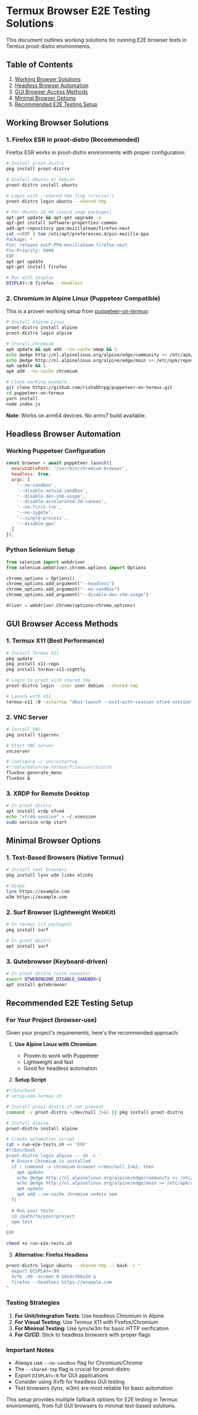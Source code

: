 # Termux Browser E2E Testing Solutions

This document outlines working solutions for running E2E browser tests in Termux proot-distro environments.

## Table of Contents
1. [Working Browser Solutions](#working-browser-solutions)
2. [Headless Browser Automation](#headless-browser-automation)
3. [GUI Browser Access Methods](#gui-browser-access-methods)
4. [Minimal Browser Options](#minimal-browser-options)
5. [Recommended E2E Testing Setup](#recommended-e2e-testing-setup)

## Working Browser Solutions

### 1. Firefox ESR in proot-distro (Recommended)

Firefox ESR works in proot-distro environments with proper configuration:

```bash
# Install proot-distro
pkg install proot-distro

# Install Ubuntu or Debian
proot-distro install ubuntu

# Login with --shared-tmp flag (crucial!)
proot-distro login ubuntu --shared-tmp

# For Ubuntu 24.04 (avoid snap packages)
apt-get update && apt-get upgrade -y
apt-get install software-properties-common
add-apt-repository ppa:mozillateam/firefox-next
cat <<EOF | tee /etc/apt/preferences.d/pin-mozilla-ppa
Package: *
Pin: release o=LP-PPA-mozillateam-firefox-next
Pin-Priority: 9999
EOF
apt-get update
apt-get install firefox

# Run with display
DISPLAY=:0 firefox --headless
```

### 2. Chromium in Alpine Linux (Puppeteer Compatible)

This is a proven working setup from [puppeteer-on-termux](https://github.com/rishabhrpg/puppeteer-on-termux):

```bash
# Install Alpine Linux
proot-distro install alpine
proot-distro login alpine

# Install Chromium
apk update && apk add --no-cache nmap && \
echo @edge http://nl.alpinelinux.org/alpine/edge/community >> /etc/apk/repositories && \
echo @edge http://nl.alpinelinux.org/alpine/edge/main >> /etc/apk/repositories && \
apk update && \
apk add --no-cache chromium

# Clone working example
git clone https://github.com/rishabhrpg/puppeteer-on-termux.git
cd puppeteer-on-termux
yarn install
node index.js
```

**Note**: Works on arm64 devices. No armv7 build available.

## Headless Browser Automation

### Working Puppeteer Configuration

```javascript
const browser = await puppeteer.launch({
  executablePath: '/usr/bin/chromium-browser',
  headless: true,
  args: [
    '--no-sandbox',
    '--disable-setuid-sandbox',
    '--disable-dev-shm-usage',
    '--disable-accelerated-2d-canvas',
    '--no-first-run',
    '--no-zygote',
    '--single-process',
    '--disable-gpu'
  ]
});
```

### Python Selenium Setup

```python
from selenium import webdriver
from selenium.webdriver.chrome.options import Options

chrome_options = Options()
chrome_options.add_argument("--headless")
chrome_options.add_argument("--no-sandbox")
chrome_options.add_argument("--disable-dev-shm-usage")

driver = webdriver.Chrome(options=chrome_options)
```

## GUI Browser Access Methods

### 1. Termux X11 (Best Performance)

```bash
# Install Termux X11
pkg update
pkg install x11-repo
pkg install termux-x11-nightly

# Login to proot with shared tmp
proot-distro login --user user debian --shared-tmp

# Launch with X11
termux-x11 :0 -xstartup "dbus-launch --exit-with-session xfce4-session"
```

### 2. VNC Server

```bash
# Install VNC
pkg install tigervnc

# Start VNC server
vncserver

# Configure ~/.vnc/xstartup
#!/data/data/com.termux/files/usr/bin/sh
fluxbox-generate_menu
fluxbox &
```

### 3. XRDP for Remote Desktop

```bash
# In proot-distro
apt install xrdp xfce4
echo "xfce4-session" > ~/.xsession
sudo service xrdp start
```

## Minimal Browser Options

### 1. Text-Based Browsers (Native Termux)

```bash
# Install text browsers
pkg install lynx w3m links elinks

# Usage
lynx https://example.com
w3m https://example.com
```

### 2. Surf Browser (Lightweight WebKit)

```bash
# In Termux (if packaged)
pkg install surf

# In proot-distro
apt install surf
```

### 3. Qutebrowser (Keyboard-driven)

```bash
# In proot-distro (with caveats)
export QTWEBENGINE_DISABLE_SANDBOX=1
apt install qutebrowser
```

## Recommended E2E Testing Setup

### For Your Project (browser-use)

Given your project's requirements, here's the recommended approach:

1. **Use Alpine Linux with Chromium**
   - Proven to work with Puppeteer
   - Lightweight and fast
   - Good for headless automation

2. **Setup Script**
```bash
#!/bin/bash
# setup-e2e-termux.sh

# Install proot-distro if not present
command -v proot-distro >/dev/null 2>&1 || pkg install proot-distro

# Install Alpine
proot-distro install alpine

# Create automation script
cat > run-e2e-tests.sh << 'EOF'
#!/bin/bash
proot-distro login alpine -- sh -c '
  # Ensure Chromium is installed
  if ! command -v chromium-browser >/dev/null 2>&1; then
    apk update
    echo @edge http://nl.alpinelinux.org/alpine/edge/community >> /etc/apk/repositories
    echo @edge http://nl.alpinelinux.org/alpine/edge/main >> /etc/apk/repositories
    apk update
    apk add --no-cache chromium nodejs npm
  fi
  
  # Run your tests
  cd /path/to/your/project
  npm test
'
EOF

chmod +x run-e2e-tests.sh
```

3. **Alternative: Firefox Headless**
```bash
proot-distro login ubuntu --shared-tmp -- bash -c "
  export DISPLAY=:99
  Xvfb :99 -screen 0 1024x768x24 &
  firefox --headless https://example.com
"
```

### Testing Strategies

1. **For Unit/Integration Tests**: Use headless Chromium in Alpine
2. **For Visual Testing**: Use Termux X11 with Firefox/Chromium
3. **For Minimal Testing**: Use lynx/w3m for basic HTTP verification
4. **For CI/CD**: Stick to headless browsers with proper flags

### Important Notes

- Always use `--no-sandbox` flag for Chromium/Chrome
- The `--shared-tmp` flag is crucial for proot-distro
- Export `DISPLAY=:0` for GUI applications
- Consider using Xvfb for headless GUI testing
- Text browsers (lynx, w3m) are most reliable for basic automation

This setup provides multiple fallback options for E2E testing in Termux environments, from full GUI browsers to minimal text-based solutions.